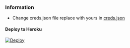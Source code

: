 ### Information
- Change creds.json file replace with yours in [creds.json](https://github.com/Khalid-official/New/edit/main/sesimod/creds.json)

#### Deploy to Heroku
[![Deploy](https://www.herokucdn.com/deploy/button.svg)](https://heroku.com/deploy?template=https://github.com/Khalid-official/New)
